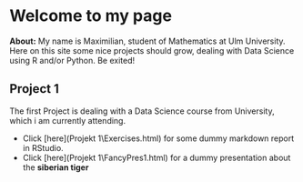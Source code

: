 # Welcome to my page

**About:** My name is Maximilian, student of Mathematics at Ulm University. Here on this site some nice projects should grow, dealing with Data Science using R and/or Python.
Be exited!

## Project 1 
The first Project is dealing with a Data Science course from University, which i am currently attending.

* Click [here](Projekt 1\Exercises.html) for some dummy markdown report in RStudio.
* Click [here](Projekt 1\FancyPres1.html) for a dummy presentation about the **siberian tiger**





